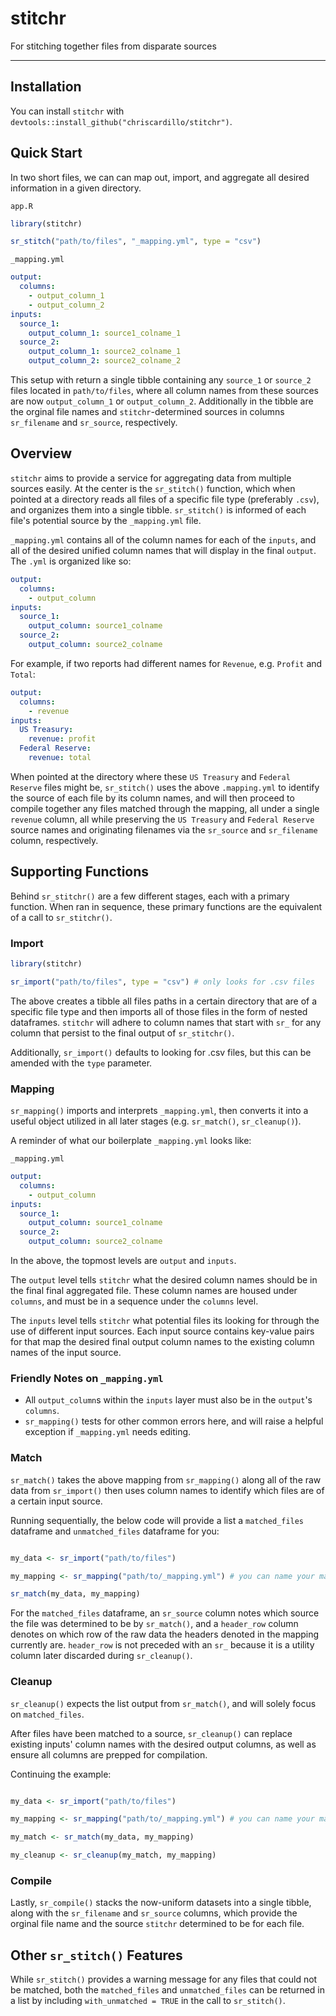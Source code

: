 # stitchr
For stitching together files from disparate sources

-----

## Installation

You can install `stitchr` with `devtools::install_github("chriscardillo/stitchr")`.


## Quick Start

In two short files, we can can map out, import, and aggregate all desired information in a given directory.

`app.R`
```r
library(stitchr)

sr_stitch("path/to/files", "_mapping.yml", type = "csv")
```

`_mapping.yml`
```yml
output:
  columns:
    - output_column_1
    - output_column_2
inputs:
  source_1:
    output_column_1: source1_colname_1
  source_2:
    output_column_1: source2_colname_1
    output_column_2: source2_colname_2
```

This setup with return a single tibble containing any `source_1` or `source_2` files located in `path/to/files`, where all column names from these sources are now `output_column_1` or `output_column_2`. Additionally in the tibble are the orginal file names and `stitchr`-determined sources in columns `sr_filename` and `sr_source`, respectively.

## Overview

`stitchr` aims to provide a service for aggregating data from multiple sources easily. At the center is the `sr_stitch()` function, which when pointed at a directory reads all files of a specific file type (preferably `.csv`), and organizes them into a single tibble. `sr_stitch()` is informed of each file's potential source by the `_mapping.yml` file. 

`_mapping.yml` contains all of the column names for each of the `inputs`, and all of the desired unified column names that will display in the final `output`. The `.yml` is organized like so:


```yml
output:
  columns:
    - output_column
inputs:
  source_1:
    output_column: source1_colname
  source_2:
    output_column: source2_colname
```

For example, if two reports had different names for `Revenue`, e.g. `Profit` and `Total`:

```yml
output:
  columns:
    - revenue
inputs:
  US Treasury:
    revenue: profit
  Federal Reserve:
    revenue: total
```

When pointed at the directory where these `US Treasury` and `Federal Reserve` files might be, `sr_stitch()` uses the above `.mapping.yml` to identify the source of each file by its column names, and will then proceed to compile together any files matched through the mapping, all under a single `revenue` column, all while preserving the `US Treasury` and `Federal Reserve` source names and originating filenames via the `sr_source` and `sr_filename` column, respectively.

## Supporting Functions

Behind `sr_stitchr()` are a few different stages, each with a primary function. When ran in sequence, these primary functions are the equivalent of a call to `sr_stitchr()`.

### Import

```r
library(stitchr)

sr_import("path/to/files", type = "csv") # only looks for .csv files
```

The above creates a tibble all files paths in a certain directory that are of a specific file type and then imports all of those files in the form of nested dataframes. `stitchr` will adhere to column names that start with `sr_` for any column that persist to the final output of `sr_stitchr()`.

Additionally, `sr_import()` defaults to looking for .csv files, but this can be amended with the `type` parameter.

### Mapping

`sr_mapping()` imports and interprets `_mapping.yml`, then converts it into a useful object utilized in all later stages (e.g. `sr_match()`, `sr_cleanup()`).

A reminder of what our boilerplate `_mapping.yml` looks like:

`_mapping.yml`
```yml
output:
  columns:
    - output_column
inputs:
  source_1:
    output_column: source1_colname
  source_2:
    output_column: source2_colname
```

In the above, the topmost levels are `output` and `inputs`.

The `output` level tells `stitchr` what the desired column names should be in the final final aggregated file. These column names are housed under `columns`, and must be in a sequence under the `columns` level.

The `inputs` level tells `stitchr` what potential files its looking for through the use of different input sources. Each input source contains key-value pairs for that map the desired final output column names to the existing column names of the input source.

### Friendly Notes on `_mapping.yml`

- All `output_column`s within the `inputs` layer must also be in the `output`'s `columns`.
- `sr_mapping()` tests for other common errors here, and will raise a helpful exception if `_mapping.yml` needs editing.

### Match

`sr_match()` takes the above mapping from `sr_mapping()` along all of the raw data from `sr_import()` then uses column names to identify which files are of a certain input source.

Running sequentially, the below code will provide a list a `matched_files` dataframe and `unmatched_files` dataframe for you:

```r

my_data <- sr_import("path/to/files")

my_mapping <- sr_mapping("path/to/_mapping.yml") # you can name your mapping whatever you want

sr_match(my_data, my_mapping)

```

For the `matched_files` dataframe, an `sr_source` column notes which source the file was determined to be by `sr_match()`, and a `header_row` column denotes on which row of the raw data the headers denoted in the mapping currently are. `header_row` is not preceded with an `sr_` because it is a utility column later discarded during `sr_cleanup()`.

### Cleanup

`sr_cleanup()` expects the list output from `sr_match()`, and will solely focus on `matched_files`.

After files have been matched to a source, `sr_cleanup()` can replace existing inputs' column names with the desired output columns, as well as ensure all columns are prepped for compilation.

Continuing the example:

```r

my_data <- sr_import("path/to/files")

my_mapping <- sr_mapping("path/to/_mapping.yml") # you can name your mapping whatever you want

my_match <- sr_match(my_data, my_mapping)

my_cleanup <- sr_cleanup(my_match, my_mapping)

```

### Compile

Lastly, `sr_compile()` stacks the now-uniform datasets into a single tibble, along with the `sr_filename` and `sr_source` columns, which provide the orginal file name and the source `stitchr` determined to be for each file.

## Other `sr_stitch()` Features

While `sr_stitch()` provides a warning message for any files that could not be matched, both the `matched_files` and `unmatched_files` can be returned in a list by including `with_unmatched = TRUE` in the call to `sr_stitch()`.
